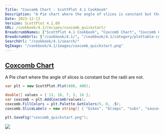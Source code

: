 ```yaml
---
Title: "Coxcomb Chart - ScottPlot 4.1 Cookbook"
Description: "A Pie chart where the angle of slices is constant but the radii are not."
Date: 2023-12-13
Version: ScottPlot 4.1.69
URL: /cookbook/4.1/recipes/coxcomb_quickstart/
BreadcrumbNames: ["ScottPlot 4.1 Cookbook", "Coxcomb Chart", "Coxcomb Chart"]
BreadcrumbUrls: ["/cookbook/4.1/", "/cookbook/4.1/category/plottable-coxcomb", "/cookbook/4.1/recipes/coxcomb_quickstart/"]
SearchUrl: "/cookbook/4.1/search/"
OgImage: "/cookbook/4.1/images/coxcomb_quickstart.png"
---
```


<h2><a id='coxcomb-chart' href='/cookbook/4.1/recipes/coxcomb_quickstart/'>Coxcomb Chart</a></h2>

A Pie chart where the angle of slices is constant but the radii are not.

```cs
var plt = new ScottPlot.Plot(600, 400);

double[] values = { 11, 16, 7, 3, 14 };
var coxcomb = plt.AddCoxcomb(values);
coxcomb.FillColors = plt.Palette.GetColors(5, 0, .5);
coxcomb.SliceLabels = new string[] { "bikes", "blimps", "subs", "saucers", "rockets" };

plt.SaveFig("coxcomb_quickstart.png");
```

<img src='../../images/coxcomb_quickstart.png' class='d-block mx-auto my-5' />



